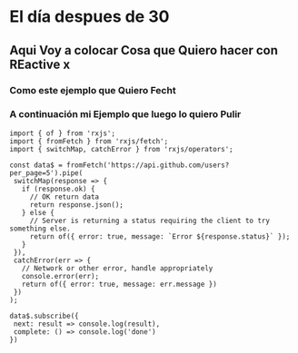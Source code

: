 # El día despues de 30
## Aqui Voy a colocar Cosa que Quiero hacer con REactive x
### Como este ejemplo que Quiero Fecht
### A continuación mi Ejemplo que luego lo quiero Pulir
```Js
import { of } from 'rxjs';
import { fromFetch } from 'rxjs/fetch';
import { switchMap, catchError } from 'rxjs/operators';

const data$ = fromFetch('https://api.github.com/users?per_page=5').pipe(
 switchMap(response => {
   if (response.ok) {
     // OK return data
     return response.json();
   } else {
     // Server is returning a status requiring the client to try something else.
     return of({ error: true, message: `Error ${response.status}` });
   }
 }),
 catchError(err => {
   // Network or other error, handle appropriately
   console.error(err);
   return of({ error: true, message: err.message })
 })
);

data$.subscribe({
 next: result => console.log(result),
 complete: () => console.log('done')
})

```